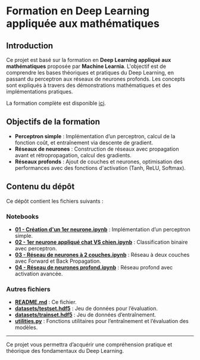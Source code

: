# Formation en Deep Learning appliquée aux mathématiques

## Introduction

Ce projet est basé sur la formation en **Deep Learning appliqué aux mathématiques** proposée par **Machine Learnia**. L'objectif est de comprendre les bases théoriques et pratiques du Deep Learning, en passant du perceptron aux réseaux de neurones profonds. Les concepts sont expliqués à travers des démonstrations mathématiques et des implémentations pratiques.

La formation complète est disponible [ici](https://www.youtube.com/watch?v=XUFLq6dKQok&list=PLO_fdPEVlfKoanjvTJbIbd9V5d9Pzp8Rw).

## Objectifs de la formation

- **Perceptron simple** : Implémentation d’un perceptron, calcul de la fonction coût, et entraînement via descente de gradient.
- **Réseaux de neurones** : Construction de réseaux avec propagation avant et rétropropagation, calcul des gradients.
- **Réseaux profonds** : Ajout de couches et neurones, optimisation des performances avec des fonctions d'activation (Tanh, ReLU, Softmax).

## Contenu du dépôt

Ce dépôt contient les fichiers suivants :

### Notebooks

- **[01 - Création d'un 1er neurone.ipynb](./01%20-%20Création%20d'un%201er%20neurone.ipynb)** : Implémentation d’un perceptron simple.
- **[02 - 1er neurone appliqué chat VS chien.ipynb](./02%20-%201er%20neurone%20appliqué%20chat%20VS%20chien.ipynb)** : Classification binaire avec perceptron.
- **[03 - Réseau de neurones à 2 couches.ipynb](./03%20-%20Réseau%20de%20neurones%20à%202%20couches.ipynb)** : Réseau à deux couches avec Forward et Back Propagation.
- **[04 - Réseau de neurones profond.ipynb](./04%20-%20Réseau%20de%20neurones%20profond.ipynb)** : Réseau profond avec activation avancée.

### Autres fichiers

- **[README.md](./README.md)** : Ce fichier.
- **[datasets/testset.hdf5](./datasets/testset.hdf5)** : Jeu de données pour l’évaluation.
- **[datasets/trainset.hdf5](./datasets/trainset.hdf5)** : Jeu de données d’entraînement.
- **[utilities.py](./utilities.py)** : Fonctions utilitaires pour l’entraînement et l’évaluation des modèles.

---

Ce projet vous permettra d’acquérir une compréhension pratique et théorique des fondamentaux du Deep Learning.
